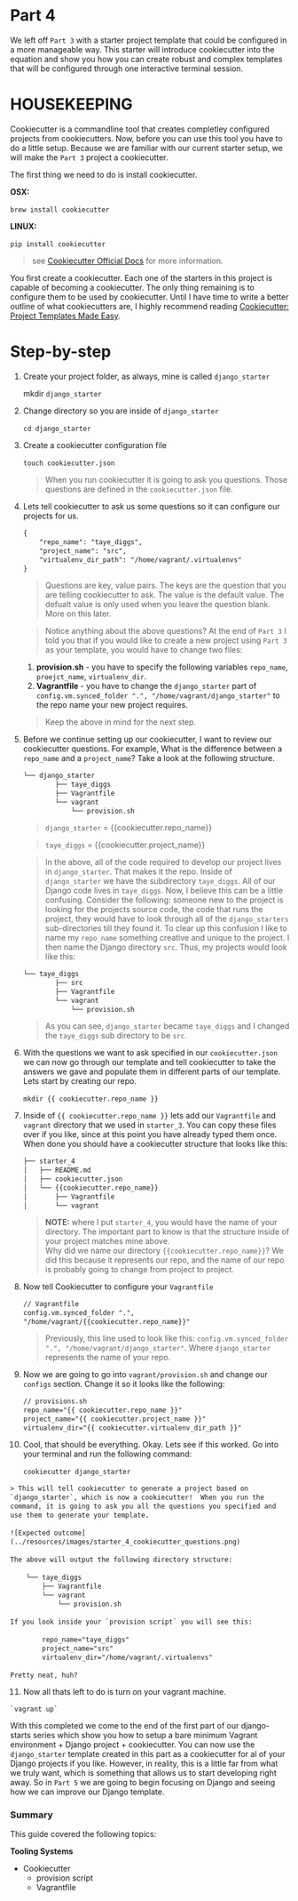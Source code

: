 # Part 4

We left off `Part 3` with a starter project template that could be configured in a more manageable way.  This starter will introduce cookiecutter into the equation and show you how you can create robust and complex templates that will be configured through one interactive terminal session.  

# HOUSEKEEPING

Cookiecutter is a commandline tool that creates completley configured projects from cookiecutters.  Now, before you can use this tool you have to do a little setup.  Because we are familiar with our current starter setup, we will make the `Part 3` project a cookiecutter.  

The first thing we need to do is install cookiecutter.

**OSX:**

`brew install cookiecutter`

**LINUX:**

`pip install cookiecutter`

> see <a href="https://cookiecutter.readthedocs.org/en/latest/installation.html" target="_target">Cookiecutter Official Docs</a> for more information.

You first create a cookiecutter.  Each one of the starters in this project is capable of becoming a cookiecutter.  The only thing remaining is to configure them to be used by cookiecutter.  Until I have time to write a better outline of what cookiecutters are, I highly recommend reading <a href="http://www.pydanny.com/cookie-project-templates-made-easy.html" target="_target">Cookiecutter: Project Templates Made Easy</a>.

# Step-by-step

1.  Create your project folder, as always, mine is called `django_starter`

    mkdir `django_starter`

2.  Change directory so you are inside of `django_starter`

    `cd django_starter` 

3.  Create a cookiecutter configuration file

    `touch cookiecutter.json`

    > When you run cookiecutter it is going to ask you questions.  Those questions are defined in the `cookiecutter.json` file.  

4.  Lets tell cookiecutter to ask us some questions so it can configure our projects for us.

        {
            "repo_name": "taye_diggs",
            "project_name": "src",
            "virtualenv_dir_path": "/home/vagrant/.virtualenvs"
        }

    > Questions are key, value pairs.  The keys are the question that you are telling cookiecutter to ask.  The value is the default value.  The defualt value is only used when you leave the question blank.  More on this later.

    > Notice anything about the above questions?  At the end of `Part 3` I told you that if you would like to create a new project using `Part 3` as your template, you would have to change two files:
    1.  **provision.sh** - you have to specify the following variables `repo_name`, `proejct_name`, `virtualenv_dir`.
    2.  **Vagrantfile** - you have to change the `django_starter` part of `config.vm.synced_folder ".", "/home/vagrant/django_starter"` to the repo name your new project requires.  

    > Keep the above in mind for the next step.

5.  Before we continue setting up our cookiecutter, I want to review our cookiecutter questions.  For example, What is the difference between a `repo_name` and a `project_name`?  Take a look at the following structure.

        └── django_starter
                ├── taye_diggs 
                ├── Vagrantfile
                └── vagrant
                    └── provision.sh

    > `django_starter` = {{cookiecutter.repo_name}}

    > `taye_diggs` = {{cookiecutter.project_name}} 

    > In the above, all of the code required to develop our project lives in `django_starter`.  That makes it the repo.  Inside of `django_starter` we have the subdirectory `taye_diggs`.  All of our Django code lives in `taye_diggs`.  Now, I believe this can be a little confusing.  Consider the following: someone new to the project is looking for the projects source code, the code that runs the project, they would have to look through all of the `django_starters` sub-directories till they found it.  To clear up this confusion I like to name my `repo_name` something creative and unique to the project.  I then name the Django directory `src`.  Thus, my projects would look like this:

        └── taye_diggs
                ├── src
                ├── Vagrantfile
                └── vagrant
                    └── provision.sh        

    > As you can see, `django_starter` became `taye_diggs` and I changed the `taye_diggs` sub directory to be `src`.

6. With the questions we want to ask specified in our `cookiecutter.json` we can now go through our template and tell cookiecutter to take the answers we gave and populate them in different parts of our template.  Lets start by creating our repo.

    `mkdir {{ cookiecutter.repo_name }}`

7.  Inside of `{{ cookiecutter.repo_name }}` lets add our `Vagrantfile` and `vagrant` directory that we used in `starter_3`.  You can copy these files over if you like, since at this point you have already typed them once.  When done you should have a cookiecutter structure that looks like this:

        ├── starter_4
        │   ├── README.md
        │   ├── cookiecutter.json
        │   └── {{cookiecutter.repo_name}}
        │       ├── Vagrantfile
        │       └── vagrant

    >  **NOTE:**  where I put `starter_4`, you would have the name of your directory.  The important part to know is that the structure inside of your project matches mine above.  
    >  Why did we name our directory `{{cookiecutter.repo_name}}`?  We did this because it represents our repo, and the name of our repo is probably going to change from project to project.
 
8.  Now tell Cookiecutter to configure your `Vagrantfile`

        // Vagrantfile
        config.vm.synced_folder ".", "/home/vagrant/{{cookiecutter.repo_name}}"

    > Previously, this line used to look like this:  `config.vm.synced_folder ".", "/home/vagrant/django_starter"`.  Where `django_starter` represents the name of your repo.

9.  Now we are going to go into `vagrant/provision.sh` and change our `configs` section.  Change it so it looks like the following:

        // provisions.sh
        repo_name="{{ cookiecutter.repo_name }}"
        project_name="{{ cookiecutter.project_name }}"
        virtualenv_dir="{{ cookiecutter.virtualenv_dir_path }}"

10.  Cool, that should be everything.  Okay.  Lets see if this worked.  Go into your terminal and run the following command:

        `cookiecutter django_starter`

    > This will tell cookiecutter to generate a project based on `django_starter`, which is now a cookiecutter!  When you run the command, it is going to ask you all the questions you specified and use them to generate your template. 
    
    ![Expected outcome](../resources/images/starter_4_cookiecutter_questions.png)

    The above will output the following directory structure:

        └── taye_diggs
            ├── Vagrantfile
            └── vagrant
                └── provision.sh

    If you look inside your `provision script` you will see this:

            repo_name="taye_diggs"
            project_name="src"
            virtualenv_dir="/home/vagrant/.virtualenvs"

    Pretty neat, huh?

11.  Now all thats left to do is turn on your vagrant machine.

    `vagrant up`


With this completed we come to the end of the first part of our django-starts series which show you how to setup a bare minimum Vagrant environment + Django project + cookiecutter.  You can now use the `django_starter` template created in this part as a cookiecutter for al of your Django projects if you like.  However, in reality, this is a little far from what we truly want, which is something that allows us to start developing right away.  So in `Part 5` we are going to begin focusing on Django and seeing how we can improve our Django template.

### Summary

This guide covered the following topics:

**Tooling Systems**

* Cookiecutter
    * provision script
    * Vagrantfile
